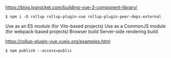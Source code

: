 
https://blog.logrocket.com/building-vue-3-component-library/

```
$ npm i -D rollup rollup-plugin-vue rollup-plugin-peer-deps-external
```


Use as an ES module (for Vite-based projects)
Use as a CommonJS module (for webpack-based projects)
Browser build
Server-side rendering build

https://rollup-plugin-vue.vuejs.org/examples.html


```
$ npm publish --access=public
```

